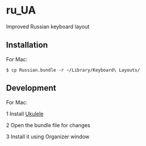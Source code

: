 # ru_UA

Improved Russian keyboard layout

## Installation

For Mac:

`$ cp Russian.bundle -r ~/Library/Keyboard\ Layouts/`

## Development

For Mac:

1 Install [Ukulele](https://software.sil.org/ukelele/)

2 Open the bundle file for changes

3 Install it using Organizer window
